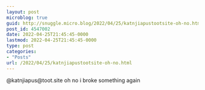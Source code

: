 ```yaml
---
layout: post
microblog: true
guid: http://snuggle.micro.blog/2022/04/25/katnjiapustootsite-oh-no.html
post_id: 4547002
date: 2022-04-25T21:45:45-0000
lastmod: 2022-04-25T21:45:45-0000
type: post
categories:
- "Posts"
url: /2022/04/25/katnjiapustootsite-oh-no.html
---
```

<p>@katnjiapus@toot.site oh no i broke something again</p>
